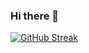 ### Hi there 👋
[![GitHub Streak](https://github-readm-patch-1-lbimbzdqu.herokuapp.com?user=SalaniLeo&theme=tokyonight_duo&hide_border=true&border_radius=15)](https://git.io/streak-stats)
